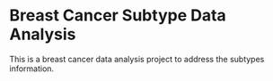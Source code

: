 # Breast Cancer Subtype Data Analysis
This is a breast cancer data analysis project to address the subtypes information.
